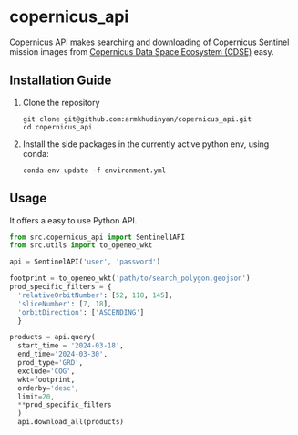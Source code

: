 # copernicus_api
Copernicus API makes searching and downloading of Copernicus Sentinel mission images from
[Copernicus Data Space Ecosystem (CDSE)](https://dataspace.copernicus.eu/) easy.

## Installation Guide
1. Clone the repository

    ```
    git clone git@github.com:armkhudinyan/copernicus_api.git
    cd copernicus_api
    ```

2. Install the side packages in the currently active python env, using conda:

    ```
    conda env update -f environment.yml
    ```

## Usage

It offers a easy to use Python API.

```python
from src.copernicus_api import Sentinel1API
from src.utils import to_openeo_wkt

api = SentinelAPI('user', 'password')

footprint = to_openeo_wkt('path/to/search_polygon.geojson')
prod_specific_filters = {
  'relativeOrbitNumber': [52, 118, 145],
  'sliceNumber': [7, 18],
  'orbitDirection': ['ASCENDING']
  }

products = api.query(
  start_time = '2024-03-18',
  end_time='2024-03-30',
  prod_type='GRD',
  exclude='COG',
  wkt=footprint,
  orderby='desc',
  limit=20,
  **prod_specific_filters
  )
  api.download_all(products)
  ```